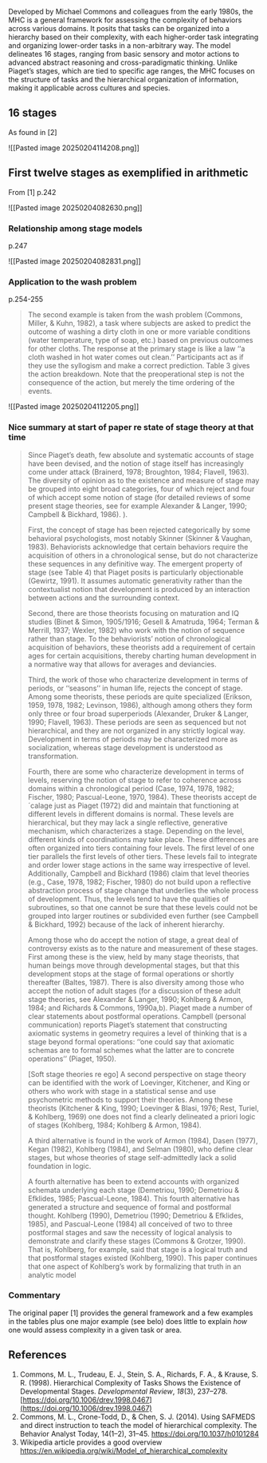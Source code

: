 Developed by Michael Commons and colleagues from the early 1980s, the MHC is a general framework for assessing the complexity of behaviors across various domains. It posits that tasks can be organized into a hierarchy based on their complexity, with each higher-order task integrating and organizing lower-order tasks in a non-arbitrary way. The model delineates 16 stages, ranging from basic sensory and motor actions to advanced abstract reasoning and cross-paradigmatic thinking. Unlike Piaget’s stages, which are tied to specific age ranges, the MHC focuses on the structure of tasks and the hierarchical organization of information, making it applicable across cultures and species.

## 16 stages

As found in [2]

![[Pasted image 20250204114208.png]]

## First twelve stages as exemplified in arithmetic

From [1] p.242

![[Pasted image 20250204082630.png]]

### Relationship among stage models

p.247

![[Pasted image 20250204082831.png]]

### Application to the wash problem

p.254-255

> The second example is taken from the wash problem (Commons, Miller, & Kuhn, 1982), a task where subjects are asked to predict the outcome of washing a dirty cloth in one or more variable conditions (water temperature, type of soap, etc.) based on previous outcomes for other cloths. The response at the primary stage is like a law ‘‘a cloth washed in hot water comes out clean.’’ Participants act as if they use the syllogism and make a correct prediction. Table 3 gives the action breakdown. Note that the preoperational step is not the consequence of the action, but merely the time ordering of the events.

![[Pasted image 20250204112205.png]]

### Nice summary at start of paper re state of stage theory at that time

> Since Piaget’s death, few absolute and systematic accounts of stage have been devised, and the notion of stage itself has increasingly come under attack (Brainerd, 1978; Broughton, 1984; Flavell, 1963). The diversity of opinion as to the existence and measure of stage may be grouped into eight broad categories, four of which reject and four of which accept some notion of stage (for detailed reviews of some present stage theories, see for example Alexander & Langer, 1990; Campbell & Bickhard, 1986). ).
> 
> First, the concept of stage has been rejected categorically by some behavioral psychologists, most notably Skinner (Skinner & Vaughan, 1983). Behaviorists acknowledge that certain behaviors require the acquisition of others in a chronological sense, but do not characterize these sequences in any definitive way. The emergent property of stage (see Table 4) that Piaget posits is particularly objectionable (Gewirtz, 1991). It assumes automatic generativity rather than the contextualist notion that development is produced by an interaction between actions and the surrounding context.
> 
> Second, there are those theorists focusing on maturation and IQ studies (Binet & Simon, 1905/1916; Gesell & Amatruda, 1964; Terman & Merrill, 1937; Wexler, 1982) who work with the notion of sequence rather than stage. To the behaviorists’ notion of chronological acquisition of behaviors, these theorists add a requirement of certain ages for certain acquisitions, thereby charting human development in a normative way that allows for averages and deviancies.
> 
> Third, the work of those who characterize development in terms of periods, or ‘‘seasons’’ in human life, rejects the concept of stage. Among some theorists, these periods are quite specialized (Erikson, 1959, 1978, 1982; Levinson, 1986), although among others they form only three or four broad superperiods (Alexander, Druker & Langer, 1990; Flavell, 1963). These periods are seen as sequenced but not hierarchical, and they are not organized in any strictly logical way. Development in terms of periods may be characterized more as socialization, whereas stage development is understood as transformation.
> 
> Fourth, there are some who characterize development in terms of levels, reserving the notion of stage to refer to coherence across domains within a chronological period (Case, 1974, 1978, 1982; Fischer, 1980; Pascual-Leone, 1970, 1984). These theorists accept de´calage just as Piaget (1972) did and maintain that functioning at different levels in different domains is normal. These levels are hierarchical, but they may lack a single reflective, generative mechanism, which characterizes a stage. Depending on the level, different kinds of coordinations may take place. These differences are often organized into tiers containing four levels. The first level of one tier parallels the first levels of other tiers. These levels fail to integrate and order lower stage actions in the same way irrespective of level. Additionally, Campbell and Bickhard (1986) claim that level theories (e.g., Case, 1978, 1982; Fischer, 1980) do not build upon a reflective abstraction process of stage change that underlies the whole process of development. Thus, the levels tend to have the qualities of subroutines, so that one cannot be sure that these levels could not be grouped into larger routines or subdivided even further (see Campbell & Bickhard, 1992) because of the lack of inherent hierarchy.
> 
> Among those who do accept the notion of stage, a great deal of controversy exists as to the nature and measurement of these stages. First among these is the view, held by many stage theorists, that human beings move through developmental stages, but that this development stops at the stage of formal operations or shortly thereafter (Baltes, 1987). There is also diversity among those who accept the notion of adult stages (for a discussion of these adult stage theories, see Alexander & Langer, 1990; Kohlberg & Armon, 1984; and Richards & Commons, 1990a,b). Piaget made a number of clear statements about postformal operations. Campbell (personal communication) reports Piaget’s statement that constructing axiomatic systems in geometry requires a level of thinking that is a stage beyond formal operations: ‘‘one could say that axiomatic schemas are to formal schemes what the latter are to concrete operations’’ (Piaget, 1950).
> 
> [Soft stage theories re ego] A second perspective on stage theory can be identified with the work of Loevinger, Kitchener, and King or others who work with stage in a statistical sense and use psychometric methods to support their theories. Among these theorists (Kitchener & King, 1990; Loevinger & Blasi, 1976; Rest, Turiel, & Kohlberg, 1969) one does not find a clearly delineated a priori logic of stages (Kohlberg, 1984; Kohlberg & Armon, 1984).
> 
> A third alternative is found in the work of Armon (1984), Dasen (1977), Kegan (1982), Kohlberg (1984), and Selman (1980), who define clear stages, but whose theories of stage self-admittedly lack a solid foundation in logic.
> 
> A fourth alternative has been to extend accounts with organized schemata underlying each stage (Demetriou, 1990; Demetriou & Efklides, 1985; Pascual-Leone, 1984). This fourth alternative has generated a structure and sequence of formal and postformal thought. Kohlberg (1990), Demetriou (1990; Demetriou & Efklides, 1985), and Pascual-Leone (1984) all conceived of two to three postformal stages and saw the necessity of logical analysis to demonstrate and clarify these stages (Commons & Grotzer, 1990). That is, Kohlberg, for example, said that stage is a logical truth and that postformal stages existed (Kohlberg, 1990). This paper continues that one aspect of Kohlberg’s work by formalizing that truth in an analytic model
### Commentary

The original paper [1] provides the general framework and a few examples in the tables plus one major example (see belo) does little to explain *how* one would assess complexity in a given task or area.



## References

1. Commons, M. L., Trudeau, E. J., Stein, S. A., Richards, F. A., & Krause, S. R. (1998). Hierarchical Complexity of Tasks Shows the Existence of Developmental Stages. _Developmental Review_, _18_(3), 237–278. [https://doi.org/10.1006/drev.1998.0467](https://doi.org/10.1006/drev.1998.0467)
2. Commons, M. L., Crone-Todd, D., & Chen, S. J. (2014). Using SAFMEDS and direct instruction to teach the model of hierarchical complexity. The Behavior Analyst Today, 14(1–2), 31–45. https://doi.org/10.1037/h0101284
3. Wikipedia article provides a good overview https://en.wikipedia.org/wiki/Model_of_hierarchical_complexity